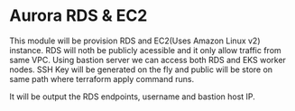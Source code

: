 
  # Aurora RDS & EC2




This module will be provision RDS and EC2(Uses Amazon Linux v2) instance. RDS will noth be publicly acessible and it only allow traffic from same VPC. Using bastion server we can access both RDS and EKS worker nodes. SSH Key will be generated on the fly and public will be store on same path where terraform apply command runs.

It will be output the RDS endpoints, username  and bastion host IP.



